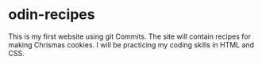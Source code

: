 # odin-recipes
This is my first website using git Commits. The site will contain recipes for making Chrismas cookies. I will be practicing my coding skills in HTML and CSS.
